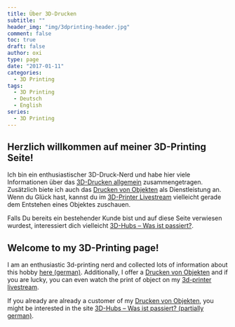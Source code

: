 ```yaml
---
title: Über 3D-Drucken
subtitle: ""
header_img: "img/3dprinting-header.jpg"
comment: false
toc: true
draft: false
author: oxi
type: page
date: "2017-01-11"
categories:
  - 3D Printing
tags:
  - 3D Printing
  - Deutsch
  - English
series:
  - 3D Printing
---
```

## Herzlich willkommen auf meiner 3D-Printing Seite!

Ich bin ein enthusiastischer 3D-Druck-Nerd und habe hier viele Informationen über das [3D-Drucken allgemein](./3d-printing-background/) zusammengetragen. Zusätzlich biete ich auch das [Drucken von Objekten](./3d-printing-service/) als Dienstleistung an. Wenn du Glück hast, kannst du im [3D-Printer Livestream](./3d-printer-livestream/) vielleicht gerade dem Entstehen eines Objektes zuschauen.

Falls Du bereits ein bestehender Kunde bist und auf diese Seite verwiesen wurdest, interessiert dich vielleicht [3D-Hubs – Was ist passiert?](./posts/2018-09-28-3d-hubs-was-ist-passiert/).

## Welcome to my 3D-Printing page!

I am an enthusiastic 3d-printing nerd and collected lots of information about this hobby [here (german)](./3d-printing-background/). Additionally, I offer a [Drucken von Objekten](./3d-printing-service/) and if you are lucky, you can even watch the print of object on my [3d-printer livestream](./3d-printer-livestream/).

If you already are already a customer of my [Drucken von Objekten](./3d-printing-service/), you might be interested in the site [3D-Hubs – Was ist passiert? (partially german)](./posts/2018-09-28-3d-hubs-was-ist-passiert/).
